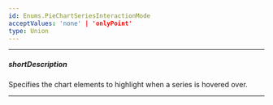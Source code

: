 ```yaml
---
id: Enums.PieChartSeriesInteractionMode
acceptValues: 'none' | 'onlyPoint'
type: Union
---
```

---
##### shortDescription
Specifies the chart elements to highlight when a series is hovered over.

---
<!--
dxPieChartSeriesTypes.CommonPieChartSeries.hoverMode(10 UI Components\dxPieChart\5 Series Types\CommonPieChartSeries\hoverMode.md)(viz\pie_chart.d.ts)
dxPieChartSeriesTypes.CommonPieChartSeries.selectionMode(10 UI Components\dxPieChart\5 Series Types\CommonPieChartSeries\selectionMode.md)(viz\pie_chart.d.ts)
-->